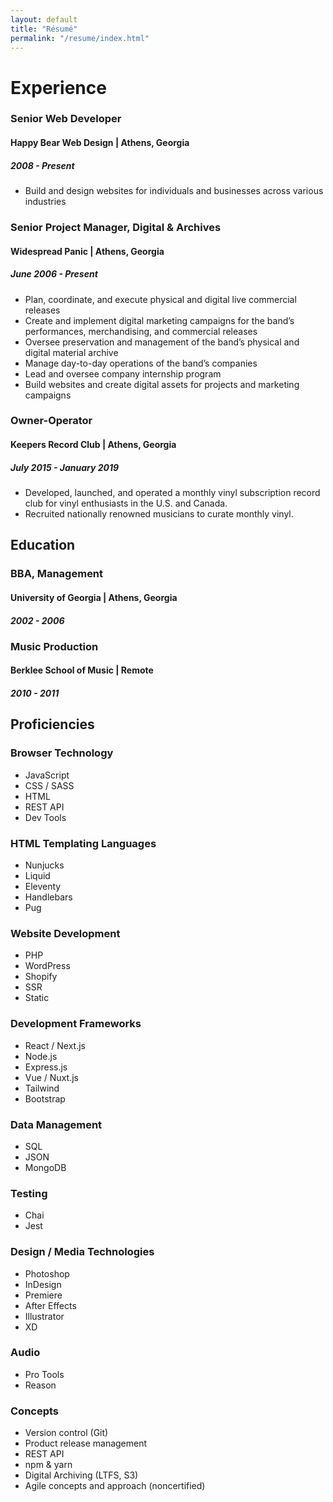 ```yaml
---
layout: default
title: "Résumé"
permalink: "/resume/index.html"
---
```


# Experience

### Senior Web Developer
#### Happy Bear Web Design | Athens, Georgia
##### 2008 - Present

* Build and design websites for individuals and businesses across various industries

### Senior Project Manager, Digital & Archives
#### Widespread Panic | Athens, Georgia
##### June 2006 - Present

- Plan, coordinate, and execute physical and digital live commercial releases
- Create and implement digital marketing campaigns for the band’s performances, merchandising, and commercial releases
- Oversee preservation and management of the band’s physical and digital material archive
- Manage day-to-day operations of the band’s companies
- Lead and oversee company internship program
- Build websites and create digital assets for projects and marketing campaigns

### Owner-Operator
#### Keepers Record Club | Athens, Georgia
##### July 2015 - January 2019

* Developed, launched, and operated a monthly vinyl subscription record club for vinyl enthusiasts in the U.S. and Canada.
* Recruited nationally renowned musicians to curate monthly vinyl.

## Education

### BBA, Management
#### University of Georgia | Athens, Georgia
##### 2002 - 2006

### Music Production
#### Berklee School of Music | Remote
##### 2010 - 2011

## Proficiencies

### Browser Technology
* JavaScript
* CSS / SASS
* HTML
* REST API
* Dev Tools

### HTML Templating Languages
* Nunjucks
* Liquid
* Eleventy
* Handlebars
* Pug

### Website Development
* PHP
* WordPress
* Shopify
* SSR
* Static

### Development Frameworks
* React / Next.js
* Node.js
* Express.js
* Vue / Nuxt.js
* Tailwind
* Bootstrap

### Data Management
* SQL
* JSON
* MongoDB

### Testing
* Chai
* Jest

### Design / Media Technologies 
* Photoshop
* InDesign
* Premiere
* After Effects
* Illustrator
* XD

### Audio
* Pro Tools
* Reason

### Concepts
* Version control (Git)
* Product release management
* REST API
* npm & yarn
* Digital Archiving (LTFS, S3)
* Agile concepts and approach (noncertified)

